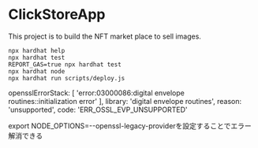 # ClickStoreApp

This project is to build the NFT market place to sell images.

```shell
npx hardhat help
npx hardhat test
REPORT_GAS=true npx hardhat test
npx hardhat node
npx hardhat run scripts/deploy.js
```

opensslErrorStack: [ 'error:03000086:digital envelope          
  routines::initialization error' ],
  library: 'digital envelope routines',
  reason: 'unsupported',
  code: 'ERR_OSSL_EVP_UNSUPPORTED'

export NODE_OPTIONS=--openssl-legacy-providerを設定することでエラー解消できる
